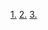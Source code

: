 <!--
 * @Author: binbin 81745365+bin59@users.noreply.github.com
 * @Date: 2022-12-31 20:23:16
 * @LastEditors: binbin 81745365+bin59@users.noreply.github.com
 * @LastEditTime: 2022-12-31 20:24:52
 * @FilePath: \front-end\tools\nodejs对应node-sass、sass-loader.md
 * @Description:
 *
 * Copyright (c) 2022 by binbin 81745365+bin59@users.noreply.github.com, All Rights Reserved.
-->

[1.](https://www.npmjs.com/package/node-sass)
[2.](https://github.com/webpack-contrib/sass-loader/releases)
[3.](https://github.com/sass/node-sass/releases?page=1)
